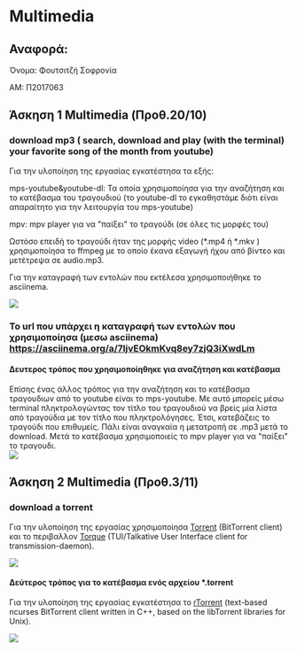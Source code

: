 # Multimedia

  ## Αναφορά:

Όνομα: Φουτσιτζή Σοφρονία

AM: Π2017063


  ## Άσκηση 1 Multimedia (Προθ.20/10)
   ### download mp3 ( search, download and play (with the terminal) your favorite song of the month from youtube)
   Για την υλοποίηση της εργασίας εγκατέστησα τα εξής:
   
   mps-youtube&youtube-dl: Τα οποία χρησιμοποίησα για την αναζήτηση και το κατέβασμα του τραγουδιού  (το youtube-dl το εγκαθηστάμε διότι είναι απαραίτητο για την λειτουργία του mps-youtube)
   
   mpv: mpv player για να "παίξει" το τραγούδι (σε όλες τις μορφές του) 
  
   Ωστόσο επειδή το τραγούδι ήταν της μορφής video (*.mp4 ή *.mkv ) χρησιμοποίησα το ffmpeg με το οποίο έκανα εξαγωγή ήχου από βίντεο
   και μετέτρεψα σε audio.mp3.
   
   Για την καταγραφή των εντολών που εκτέλεσα χρησιμοποιήθηκε το asciinema.

<a href="https://asciinema.org/a/7IjvEOkmKvq8ey7zjQ3iXwdLm" target="_blank"><img src="https://asciinema.org/a/7IjvEOkmKvq8ey7zjQ3iXwdLm.svg" /></a>


  ### To url που υπάρχει η καταγραφή των εντολών που χρησιμοποίησα (μεσω asciinema) https://asciinema.org/a/7IjvEOkmKvq8ey7zjQ3iXwdLm
  
 
 
 #### Δευτερος τρόπος που χρησιμοποίηθηκε για αναζήτηση και κατέβασμα
  Επίσης ένας άλλος τρόπος για την αναζήτηση και το κατέβασμα τραγουδιων από το youtube είναι το mps-youtube. Με αυτό μπορείς μέσω terminal πληκτρολογώντας τον τίτλο του τραγουδιού να βρείς μία λίστα από τραγούδια με τον τίτλο που πληκτρολόγησες. Έτσι, κατεβάζεις το τραγούδι που επιθυμείς. Πάλι είναι αναγκαία η μετατροπή σε .mp3 μετά το download. Μετά το κατέβασμα χρησιμοποιείς το mpv player για να "παίξει" το τραγουδι.  
  <a href="https://asciinema.org/a/jmAK9YM2GckhGSLe3sAoecGZ0" target="_blank"><img src="https://asciinema.org/a/jmAK9YM2GckhGSLe3sAoecGZ0.svg" /></a>
  
  
  
   ## Άσκηση 2 Multimedia (Προθ.3/11)
   ### download a torrent
   Για την υλοποίηση της εργασίας χρησιμοποίησα <a href="https://en.wikipedia.org/wiki/Transmission_(BitTorrent_client)" target="_blank">Torrent</a> (BitTorrent client) και το περιβαλλον  <a href="https://github.com/dylanaraps/torque" target="_blank">Torque</a> (TUI/Talkative User Interface client for transmission-daemon).
   
   <a href="https://asciinema.org/a/mEJFVDFivhxN7KXL7p9qJKEkk" target="_blank"><img src="https://asciinema.org/a/jmAK9YM2GckhGSLe3sAoecGZ0.svg" /></a>
   
   
   
   
   #### Δεύτερος τρόπος για το κατέβασμα ενός αρχείου *.torrent 
   Για την υλοποίηση της εργασίας εγκατέστησα το <a href="https://en.wikipedia.org/wiki/RTorrent" target="_blank">rTorrent</a> (text-based ncurses BitTorrent client written in C++, based on the libTorrent libraries for Unix).
   
  <a href="https://asciinema.org/a/2xc27mSIa1CQmUTlOmtXWbfTE" target="_blank"><img src="https://asciinema.org/a/jmAK9YM2GckhGSLe3sAoecGZ0.svg" /></a>
  
  
  
  
  
  
  
  
  
  
  
  
  
  
  
  
